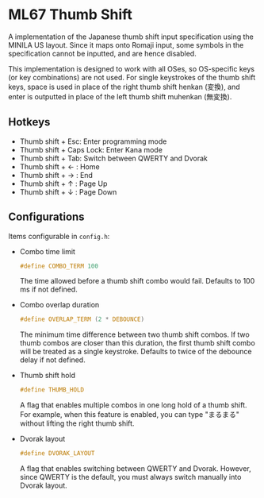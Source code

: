 # ML67 Thumb Shift

A implementation of the Japanese thumb shift input specification using the MINILA US layout. Since it maps onto Romaji input, some symbols in the specification cannot be inputted, and are hence disabled.

This implementation is designed to work with all OSes, so OS-specific keys (or key combinations) are not used. For single keystrokes of the thumb shift keys, space is used in place of the right thumb shift henkan (変換), and enter is outputted in place of the left thumb shift muhenkan (無変換).


## Hotkeys
- Thumb shift + Esc: Enter programming mode
- Thumb shift + Caps Lock: Enter Kana mode
- Thumb shift + Tab: Switch between QWERTY and Dvorak
- Thumb shift + ← : Home
- Thumb shift + → : End
- Thumb shift + ↑ : Page Up
- Thumb shift + ↓ : Page Down


## Configurations

Items configurable in `config.h`:

- Combo time limit

    ```C
    #define COMBO_TERM 100
    ```

    The time allowed before a thumb shift combo would fail. Defaults to 100 ms if not defined.

- Combo overlap duration

    ```C
    #define OVERLAP_TERM (2 * DEBOUNCE)
    ```

    The minimum time difference between two thumb shift combos. If two thumb combos are closer than this duration, the first thumb shift combo will be treated as a single keystroke. Defaults to twice of the debounce delay if not defined.

- Thumb shift hold

    ```C
    #define THUMB_HOLD
    ```

    A flag that enables multiple combos in one long hold of a thumb shift. For example, when this feature is enabled, you can type "まるまる" without lifting the right thumb shift.

- Dvorak layout

  ```C
  #define DVORAK_LAYOUT
  ```

  A flag that enables switching between QWERTY and Dvorak. However, since QWERTY is the default, you must always switch manually into Dvorak layout.